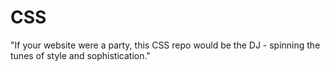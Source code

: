 # CSS
"If your website were a party, this CSS repo would be the DJ - spinning the tunes of style and sophistication."
